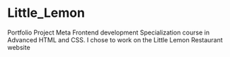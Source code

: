 # Little_Lemon
Portfolio Project Meta Frontend development Specialization course in Advanced HTML and CSS. I chose to work on the Little Lemon Restaurant website
